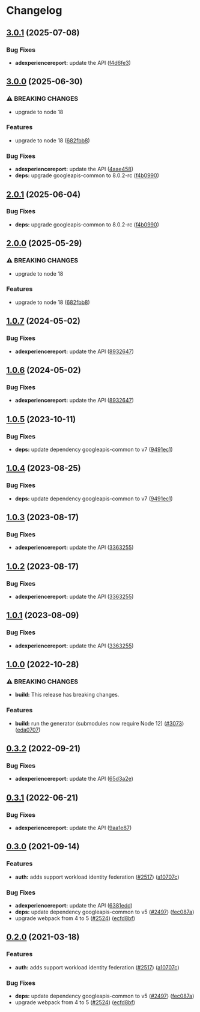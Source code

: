 # Changelog

## [3.0.1](https://github.com/googleapis/google-api-nodejs-client/compare/adexperiencereport-v3.0.0...adexperiencereport-v3.0.1) (2025-07-08)


### Bug Fixes

* **adexperiencereport:** update the API ([f4d6fe3](https://github.com/googleapis/google-api-nodejs-client/commit/f4d6fe3056dd24076256aee9a3c15bd50f9bfd2c))

## [3.0.0](https://github.com/googleapis/google-api-nodejs-client/compare/adexperiencereport-v2.0.1...adexperiencereport-v3.0.0) (2025-06-30)


### ⚠ BREAKING CHANGES

* upgrade to node 18

### Features

* upgrade to node 18 ([682fbb8](https://github.com/googleapis/google-api-nodejs-client/commit/682fbb869189ae92b3e9a194d37d0548af0c1f92))


### Bug Fixes

* **adexperiencereport:** update the API ([4aae458](https://github.com/googleapis/google-api-nodejs-client/commit/4aae458c73b0f6018caafef93c4deda5d387a692))
* **deps:** upgrade googleapis-common to 8.0.2-rc ([f4b0990](https://github.com/googleapis/google-api-nodejs-client/commit/f4b099071040cfbcfe4a2e7d487d45ee93b369e0))

## [2.0.1](https://github.com/googleapis/google-api-nodejs-client/compare/adexperiencereport-v2.0.0...adexperiencereport-v2.0.1) (2025-06-04)


### Bug Fixes

* **deps:** upgrade googleapis-common to 8.0.2-rc ([f4b0990](https://github.com/googleapis/google-api-nodejs-client/commit/f4b099071040cfbcfe4a2e7d487d45ee93b369e0))

## [2.0.0](https://github.com/googleapis/google-api-nodejs-client/compare/adexperiencereport-v1.0.7...adexperiencereport-v2.0.0) (2025-05-29)


### ⚠ BREAKING CHANGES

* upgrade to node 18

### Features

* upgrade to node 18 ([682fbb8](https://github.com/googleapis/google-api-nodejs-client/commit/682fbb869189ae92b3e9a194d37d0548af0c1f92))

## [1.0.7](https://github.com/googleapis/google-api-nodejs-client/compare/adexperiencereport-v1.0.6...adexperiencereport-v1.0.7) (2024-05-02)


### Bug Fixes

* **adexperiencereport:** update the API ([8932647](https://github.com/googleapis/google-api-nodejs-client/commit/8932647c6be056c97fff0754cf4198ae9b55e6bd))

## [1.0.6](https://github.com/googleapis/google-api-nodejs-client/compare/adexperiencereport-v1.0.5...adexperiencereport-v1.0.6) (2024-05-02)


### Bug Fixes

* **adexperiencereport:** update the API ([8932647](https://github.com/googleapis/google-api-nodejs-client/commit/8932647c6be056c97fff0754cf4198ae9b55e6bd))

## [1.0.5](https://github.com/googleapis/google-api-nodejs-client/compare/adexperiencereport-v1.0.4...adexperiencereport-v1.0.5) (2023-10-11)


### Bug Fixes

* **deps:** update dependency googleapis-common to v7 ([9491ec1](https://github.com/googleapis/google-api-nodejs-client/commit/9491ec1cdc3c413e7d73edcfcd59cf5c28a7c855))

## [1.0.4](https://github.com/googleapis/google-api-nodejs-client/compare/adexperiencereport-v1.0.3...adexperiencereport-v1.0.4) (2023-08-25)


### Bug Fixes

* **deps:** update dependency googleapis-common to v7 ([9491ec1](https://github.com/googleapis/google-api-nodejs-client/commit/9491ec1cdc3c413e7d73edcfcd59cf5c28a7c855))

## [1.0.3](https://github.com/googleapis/google-api-nodejs-client/compare/adexperiencereport-v1.0.2...adexperiencereport-v1.0.3) (2023-08-17)


### Bug Fixes

* **adexperiencereport:** update the API ([3363255](https://github.com/googleapis/google-api-nodejs-client/commit/336325513589f3d0088374651ef96dbdef920678))

## [1.0.2](https://github.com/googleapis/google-api-nodejs-client/compare/adexperiencereport-v1.0.1...adexperiencereport-v1.0.2) (2023-08-17)


### Bug Fixes

* **adexperiencereport:** update the API ([3363255](https://github.com/googleapis/google-api-nodejs-client/commit/336325513589f3d0088374651ef96dbdef920678))

## [1.0.1](https://github.com/googleapis/google-api-nodejs-client/compare/adexperiencereport-v1.0.0...adexperiencereport-v1.0.1) (2023-08-09)


### Bug Fixes

* **adexperiencereport:** update the API ([3363255](https://github.com/googleapis/google-api-nodejs-client/commit/336325513589f3d0088374651ef96dbdef920678))

## [1.0.0](https://github.com/googleapis/google-api-nodejs-client/compare/adexperiencereport-v0.3.2...adexperiencereport-v1.0.0) (2022-10-28)


### ⚠ BREAKING CHANGES

* **build:** This release has breaking changes.

### Features

* **build:** run the generator (submodules now require Node 12) ([#3073](https://github.com/googleapis/google-api-nodejs-client/issues/3073)) ([eda0707](https://github.com/googleapis/google-api-nodejs-client/commit/eda07079dadab46a80b6f9ede618f4f43030169e))

## [0.3.2](https://github.com/googleapis/google-api-nodejs-client/compare/adexperiencereport-v0.3.1...adexperiencereport-v0.3.2) (2022-09-21)


### Bug Fixes

* **adexperiencereport:** update the API ([65d3a2e](https://github.com/googleapis/google-api-nodejs-client/commit/65d3a2e2377915217f4720967d23b71ac00185c5))

## [0.3.1](https://github.com/googleapis/google-api-nodejs-client/compare/adexperiencereport-v0.3.0...adexperiencereport-v0.3.1) (2022-06-21)


### Bug Fixes

* **adexperiencereport:** update the API ([9aa1e87](https://github.com/googleapis/google-api-nodejs-client/commit/9aa1e8766ae2fac2e56e74b8c727105f0c1f6761))

## [0.3.0](https://www.github.com/googleapis/google-api-nodejs-client/compare/adexperiencereport-v0.2.0...adexperiencereport-v0.3.0) (2021-09-14)


### Features

* **auth:** adds support workload identity federation ([#2517](https://www.github.com/googleapis/google-api-nodejs-client/issues/2517)) ([a10707c](https://www.github.com/googleapis/google-api-nodejs-client/commit/a10707c477759e7c9ef6360a2fe800856fb600c1))


### Bug Fixes

* **adexperiencereport:** update the API ([6381edd](https://www.github.com/googleapis/google-api-nodejs-client/commit/6381edd2dcd321ff41cb1bf16bbca96941e6b175))
* **deps:** update dependency googleapis-common to v5 ([#2497](https://www.github.com/googleapis/google-api-nodejs-client/issues/2497)) ([fec087a](https://www.github.com/googleapis/google-api-nodejs-client/commit/fec087abcf3d994dd41c3ffa0a0c12b1f9f09dae))
* upgrade webpack from 4 to 5  ([#2524](https://www.github.com/googleapis/google-api-nodejs-client/issues/2524)) ([ecfd8bf](https://www.github.com/googleapis/google-api-nodejs-client/commit/ecfd8bfcd06e1beabff7ec9a8c4000222379eb8d))

## [0.2.0](https://www.github.com/googleapis/google-api-nodejs-client/compare/adexperiencereport-v0.1.0...adexperiencereport-v0.2.0) (2021-03-18)


### Features

* **auth:** adds support workload identity federation ([#2517](https://www.github.com/googleapis/google-api-nodejs-client/issues/2517)) ([a10707c](https://www.github.com/googleapis/google-api-nodejs-client/commit/a10707c477759e7c9ef6360a2fe800856fb600c1))


### Bug Fixes

* **deps:** update dependency googleapis-common to v5 ([#2497](https://www.github.com/googleapis/google-api-nodejs-client/issues/2497)) ([fec087a](https://www.github.com/googleapis/google-api-nodejs-client/commit/fec087abcf3d994dd41c3ffa0a0c12b1f9f09dae))
* upgrade webpack from 4 to 5  ([#2524](https://www.github.com/googleapis/google-api-nodejs-client/issues/2524)) ([ecfd8bf](https://www.github.com/googleapis/google-api-nodejs-client/commit/ecfd8bfcd06e1beabff7ec9a8c4000222379eb8d))
